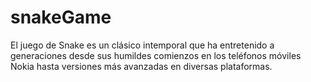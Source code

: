 # snakeGame
El juego de Snake es un clásico intemporal que ha entretenido a generaciones desde sus humildes comienzos en los teléfonos móviles Nokia hasta versiones más avanzadas en diversas plataformas. 
